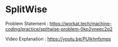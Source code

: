 # SplitWise


Problem Statement : https://workat.tech/machine-coding/practice/splitwise-problem-0kp2yneec2q2


Video Explanation : https://youtu.be/PUIkhnfsmqs
